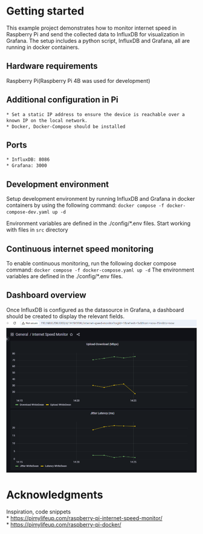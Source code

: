 

# Getting started
This example project demonstrates how to monitor internet speed in Raspberry Pi
and send the collected data to InfluxDB for visualization in Grafana.
The setup includes a python script, InfluxDB and Grafana, all are running in docker containers.

## Hardware requirements
Raspberry Pi(Raspberry Pi 4B was used for development) 

## Additional configuration in Pi
    * Set a static IP address to ensure the device is reachable over a known IP on the local network.
    * Docker, Docker-Compose should be installed 

## Ports
    * InfluxDB: 8086
    * Grafana: 3000

## Development environment 
Setup development environment by running InfluxDB and Grafana in docker containers by 
using the following command:
`docker compose -f docker-compose-dev.yaml up -d`

Environment variables are defined in the ./config/*.env files.
Start working with files in `src` directory

## Continuous internet speed monitoring 
To enable continuous monitoring, run the following docker compose command:
`docker compose -f docker-compose.yaml up -d`
The environment variables are defined in the ./config/*.env files.

## Dashboard overview
Once InfluxDB is configured as the datasource in Grafana, a dashboard should be created to display the relevant fields.
![Alt text](images/Grafana.png)

# Acknowledgments
Inspiration, code snippets  
    * https://pimylifeup.com/raspberry-pi-internet-speed-monitor/  
    * https://pimylifeup.com/raspberry-pi-docker/

